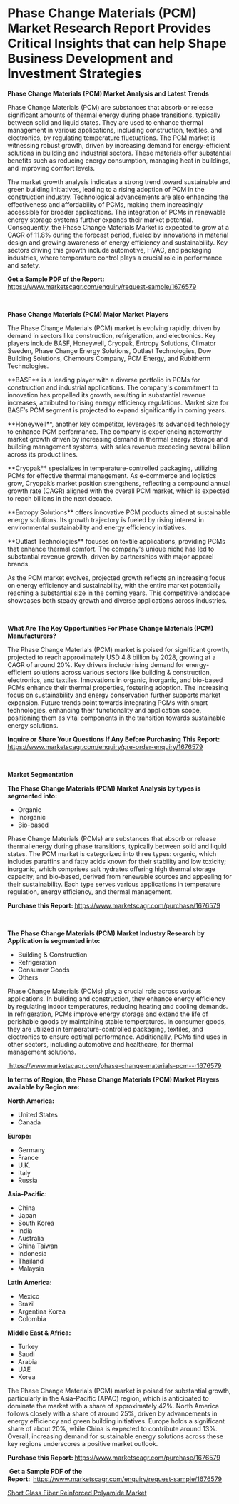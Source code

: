 <p><h1>Phase Change Materials (PCM) Market Research Report Provides Critical Insights that can help Shape Business Development and Investment Strategies</h1></p><p><strong>Phase Change Materials (PCM) Market Analysis and Latest Trends</strong></p>
<p><p>Phase Change Materials (PCM) are substances that absorb or release significant amounts of thermal energy during phase transitions, typically between solid and liquid states. They are used to enhance thermal management in various applications, including construction, textiles, and electronics, by regulating temperature fluctuations. The PCM market is witnessing robust growth, driven by increasing demand for energy-efficient solutions in building and industrial sectors. These materials offer substantial benefits such as reducing energy consumption, managing heat in buildings, and improving comfort levels.</p><p>The market growth analysis indicates a strong trend toward sustainable and green building initiatives, leading to a rising adoption of PCM in the construction industry. Technological advancements are also enhancing the effectiveness and affordability of PCMs, making them increasingly accessible for broader applications. The integration of PCMs in renewable energy storage systems further expands their market potential. Consequently, the Phase Change Materials Market is expected to grow at a CAGR of 11.8% during the forecast period, fueled by innovations in material design and growing awareness of energy efficiency and sustainability. Key sectors driving this growth include automotive, HVAC, and packaging industries, where temperature control plays a crucial role in performance and safety.</p></p>
<p><strong>Get a Sample PDF of the Report:&nbsp;</strong> <a href="https://www.marketscagr.com/enquiry/request-sample/1676579?utm_campaign=3177&utm_medium=2&utm_source=Github&utm_content=ia&utm_term=24032025&utm_id=phase-change-materials-pcm">https://www.marketscagr.com/enquiry/request-sample/1676579</a></p>
<p>&nbsp;</p>
<p><strong>Phase Change Materials (PCM) Major Market Players</strong></p>
<p><p>The Phase Change Materials (PCM) market is evolving rapidly, driven by demand in sectors like construction, refrigeration, and electronics. Key players include BASF, Honeywell, Cryopak, Entropy Solutions, Climator Sweden, Phase Change Energy Solutions, Outlast Technologies, Dow Building Solutions, Chemours Company, PCM Energy, and Rubitherm Technologies.</p><p>**BASF** is a leading player with a diverse portfolio in PCMs for construction and industrial applications. The company's commitment to innovation has propelled its growth, resulting in substantial revenue increases, attributed to rising energy efficiency regulations. Market size for BASF’s PCM segment is projected to expand significantly in coming years.</p><p>**Honeywell**, another key competitor, leverages its advanced technology to enhance PCM performance. The company is experiencing noteworthy market growth driven by increasing demand in thermal energy storage and building management systems, with sales revenue exceeding several billion across its product lines.</p><p>**Cryopak** specializes in temperature-controlled packaging, utilizing PCMs for effective thermal management. As e-commerce and logistics grow, Cryopak’s market position strengthens, reflecting a compound annual growth rate (CAGR) aligned with the overall PCM market, which is expected to reach billions in the next decade.</p><p>**Entropy Solutions** offers innovative PCM products aimed at sustainable energy solutions. Its growth trajectory is fueled by rising interest in environmental sustainability and energy efficiency initiatives.</p><p>**Outlast Technologies** focuses on textile applications, providing PCMs that enhance thermal comfort. The company's unique niche has led to substantial revenue growth, driven by partnerships with major apparel brands.</p><p>As the PCM market evolves, projected growth reflects an increasing focus on energy efficiency and sustainability, with the entire market potentially reaching a substantial size in the coming years. This competitive landscape showcases both steady growth and diverse applications across industries.</p></p>
<p>&nbsp;</p>
<p><strong>What Are The Key Opportunities For Phase Change Materials (PCM) Manufacturers?</strong></p>
<p><p>The Phase Change Materials (PCM) market is poised for significant growth, projected to reach approximately USD 4.8 billion by 2028, growing at a CAGR of around 20%. Key drivers include rising demand for energy-efficient solutions across various sectors like building & construction, electronics, and textiles. Innovations in organic, inorganic, and bio-based PCMs enhance their thermal properties, fostering adoption. The increasing focus on sustainability and energy conservation further supports market expansion. Future trends point towards integrating PCMs with smart technologies, enhancing their functionality and application scope, positioning them as vital components in the transition towards sustainable energy solutions.</p></p>
<p><strong>Inquire or Share Your Questions If Any Before Purchasing This Report:</strong> <a href="https://www.marketscagr.com/enquiry/pre-order-enquiry/1676579?utm_campaign=3177&utm_medium=2&utm_source=Github&utm_content=ia&utm_term=24032025&utm_id=phase-change-materials-pcm">https://www.marketscagr.com/enquiry/pre-order-enquiry/1676579</a></p>
<p>&nbsp;</p>
<p><strong>Market Segmentation</strong></p>
<p><strong>The Phase Change Materials (PCM) Market Analysis by types is segmented into:</strong></p>
<p><ul><li>Organic</li><li>Inorganic</li><li>Bio-based</li></ul></p>
<p><p>Phase Change Materials (PCMs) are substances that absorb or release thermal energy during phase transitions, typically between solid and liquid states. The PCM market is categorized into three types: organic, which includes paraffins and fatty acids known for their stability and low toxicity; inorganic, which comprises salt hydrates offering high thermal storage capacity; and bio-based, derived from renewable sources and appealing for their sustainability. Each type serves various applications in temperature regulation, energy efficiency, and thermal management.</p></p>
<p><strong>Purchase this Report:&nbsp;</strong><a href="https://www.marketscagr.com/purchase/1676579?utm_campaign=3177&utm_medium=2&utm_source=Github&utm_content=ia&utm_term=24032025&utm_id=phase-change-materials-pcm">https://www.marketscagr.com/purchase/1676579</a></p>
<p>&nbsp;</p>
<p><strong>The Phase Change Materials (PCM) Market Industry Research by Application is segmented into:</strong></p>
<p><ul><li>Building & Construction</li><li>Refrigeration</li><li>Consumer Goods</li><li>Others</li></ul></p>
<p><p>Phase Change Materials (PCMs) play a crucial role across various applications. In building and construction, they enhance energy efficiency by regulating indoor temperatures, reducing heating and cooling demands. In refrigeration, PCMs improve energy storage and extend the life of perishable goods by maintaining stable temperatures. In consumer goods, they are utilized in temperature-controlled packaging, textiles, and electronics to ensure optimal performance. Additionally, PCMs find uses in other sectors, including automotive and healthcare, for thermal management solutions.</p></p>
<p><a href="https://www.marketscagr.com/phase-change-materials-pcm--r1676579?utm_campaign=3177&utm_medium=2&utm_source=Github&utm_content=ia&utm_term=24032025&utm_id=phase-change-materials-pcm">&nbsp;https://www.marketscagr.com/phase-change-materials-pcm--r1676579</a></p>
<p><strong>In terms of Region, the Phase Change Materials (PCM) Market Players available by Region are:</strong></p>
<p>
    <p> <strong> North America: </strong>
        <ul>
            <li>United States</li>
            <li>Canada</li>
        </ul>
        </p> 
    <p> <strong> Europe: </strong>
        <ul>
            <li>Germany</li>
            <li>France</li>
            <li>U.K.</li>
            <li>Italy</li>
            <li>Russia</li>
        </ul>
        </p> 
    <p> <strong> Asia-Pacific: </strong>
        <ul>
            <li>China</li>
            <li>Japan</li>
            <li>South Korea</li>
            <li>India</li>
            <li>Australia</li>
            <li>China Taiwan</li>
            <li>Indonesia</li>
            <li>Thailand</li>
            <li>Malaysia</li>
        </ul>
        </p> 
    <p> <strong> Latin America: </strong>
        <ul>
            <li>Mexico</li>
            <li>Brazil</li>
            <li>Argentina Korea</li>
            <li>Colombia</li>
        </ul>
        </p> 
    <p> <strong> Middle East & Africa: </strong>
        <ul>
            <li>Turkey</li>
            <li>Saudi</li>
            <li>Arabia</li>
            <li>UAE</li>
            <li>Korea</li>
        </ul>
    </p>
    </p>
<p><p>The Phase Change Materials (PCM) market is poised for substantial growth, particularly in the Asia-Pacific (APAC) region, which is anticipated to dominate the market with a share of approximately 42%. North America follows closely with a share of around 25%, driven by advancements in energy efficiency and green building initiatives. Europe holds a significant share of about 20%, while China is expected to contribute around 13%. Overall, increasing demand for sustainable energy solutions across these key regions underscores a positive market outlook.</p></p>
<p><strong>Purchase this Report: </strong><a href="https://www.marketscagr.com/purchase/1676579?utm_campaign=3177&utm_medium=2&utm_source=Github&utm_content=ia&utm_term=24032025&utm_id=phase-change-materials-pcm">https://www.marketscagr.com/purchase/1676579</a></p>
<p>&nbsp;<strong>Get a Sample PDF of the Report:&nbsp;&nbsp;</strong><a href="https://www.marketscagr.com/enquiry/request-sample/1676579?utm_campaign=3177&utm_medium=2&utm_source=Github&utm_content=ia&utm_term=24032025&utm_id=phase-change-materials-pcm">https://www.marketscagr.com/enquiry/request-sample/1676579</a></p>
<p><strong></strong></p>
<p><p><a href="https://github.com/shafriusizi/Market-Research-Report-List-1/blob/main/short-glass-fiber-reinforced-polyamide-market.md?utm_campaign=3177&utm_medium=2&utm_source=Github&utm_content=ia&utm_term=24032025&utm_id=phase-change-materials-pcm">Short Glass Fiber Reinforced Polyamide Market</a></p></p>